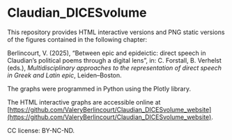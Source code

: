 # Claudian_DICESvolume

This repository provides HTML interactive versions and PNG static versions of the figures contained in the following chapter:

Berlincourt, V. (2025), “Between epic and epideictic: direct speech in Claudian’s political poems through a digital lens”, in: C. Forstall, B. Verhelst (eds.), _Multidisciplinary approaches to the representation of direct speech in Greek and Latin epic_, Leiden–Boston.

The graphs were programmed in Python using the Plotly library.

The HTML interactive graphs are accessible online at [https://github.com/ValeryBerlincourt/Claudian_DICESvolume_website](https://github.com/ValeryBerlincourt/Claudian_DICESvolume_website).

CC license: BY-NC-ND.
